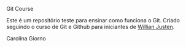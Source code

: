 Git Course

Este é um repositório teste para ensinar como funciona o Git.
Criado seguindo o curso de Git e Github para iniciantes de [Willian Justen](http://willianjusten.com.br).

Carolina Giorno
